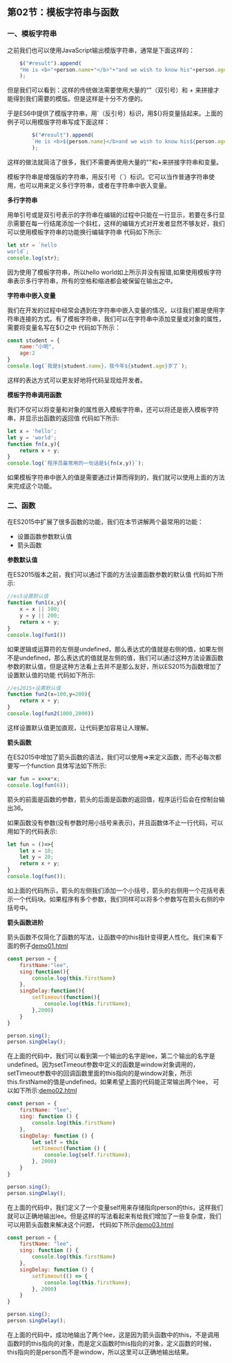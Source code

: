 ## 第02节：模板字符串与函数

### 一、模板字符串
之前我们也可以使用JavaScript输出模版字符串，通常是下面这样的：
``` js
    $("#result").append(
    "He is <b>"+person.name+"</b>"+"and we wish to know his"+person.age+".That is all" 
    );
```
但是我们可以看到：这样的传统做法需要使用大量的“”（双引号）和 + 来拼接才能得到我们需要的模版。但是这样是十分不方便的。

于是ES6中提供了模版字符串，用`（反引号）标识，用${}将变量括起来。上面的例子可以用模版字符串写成下面这样：
``` js
        $("#result").append(
        `He is <b>${person.name}</b>and we wish to know his${person.age}.that is all`
        );
```
这样的做法就简洁了很多，我们不需要再使用大量的""和+来拼接字符串和变量。

模板字符串是增强版的字符串，用反引号（`）标识。它可以当作普通字符串使用，也可以用来定义多行字符串，或者在字符串中嵌入变量。

**多行字符串**

用单引号或是双引号表示的字符串在编辑的过程中只能在一行显示，若要在多行显示需要在每一行结尾添加一个斜杠，这样的编辑方式对开发者显然不够友好，我们可以使用模板字符串的功能换行编辑字符串
代码如下所示:

``` js
let str = `hello
world`;
console.log(str);
```

因为使用了模板字符串，所以hello world如上所示并没有报错,如果使用模板字符串表示多行字符串，所有的空格和缩进都会被保留在输出之中。

**字符串中嵌入变量**

我们在开发的过程中经常会遇到在字符串中嵌入变量的情况，以往我们都是使用字符串连接的方式。有了模板字符串，我们可以在字符串中添加变量或对象的属性，需要将变量名写在${}之中
代码如下所示：

``` js
const student = {
    name:"小明",
    age:2
}
console.log(`我是${student.name}，我今年${student.age}岁了`);
```

这样的表达方式可以更友好地将代码呈现给开发者。

**模板字符串调用函数**

我们不仅可以将变量和对象的属性嵌入模板字符串，还可以将还是嵌入模板字符串，并显示出函数的返回值
代码如下所示:

``` js
let x = 'hello';
let y = 'world';
function fn(x,y){
    return x + y;
}
console.log(`程序员最常用的一句话是${fn(x,y)}`);
```

如果模板字符串中嵌入的值是需要通过计算而得到的，我们就可以使用上面的方法来完成这个功能。

### 二、函数

在ES2015中扩展了很多函数的功能，我们在本节讲解两个最常用的功能：

* 设置函数参数默认值
* 箭头函数

**参数默认值**

在ES2015版本之前，我们可以通过下面的方法设置函数参数的默认值
代码如下所示:

``` js
//es5设置默认值
function fun1(x,y){
    x = x || 100;
    y = y || 200;
    return x + y;
}
console.log(fun1())
```

如果逻辑或运算符的左侧是undefined，那么表达式的值就是右侧的值，如果左侧不是undefined，那么表达式的值就是左侧的值，我们可以通过这种方法设置函数参数的默认值，但是这种方法看上去并不是那么友好，所以ES2015为函数增加了设置默认值的功能
代码如下所示:

``` js
//es2015+设置默认值
function fun2(x=100,y=200){
    return x + y;
}
console.log(fun2(1000,2000))
```

这样设置默认值更加直观，让代码更加容易让人理解。

**箭头函数**

在ES2015中增加了箭头函数的语法，我们可以使用=>来定义函数，而不必每次都要写一个function
具体写法如下所示:

``` js
var fun = x=>x*x;
console.log(fun(6));
```

箭头的前面是函数的参数，箭头的后面是函数的返回值，程序运行后会在控制台输出36。

如果函数没有参数(没有参数时用小括号来表示)，并且函数体不止一行代码，可以用如下的代码表示:

``` js
let fun = ()=>{
    let x = 10;
    let y = 20;
    return x + y;
}
console.log(fun());
```
如上面的代码所示，箭头的左侧我们添加一个小括号，箭头的右侧用一个花括号表示一个代码块。如果程序有多个参数，我们同样可以将多个参数写在箭头右侧的中括号中。

**箭头函数进阶**

箭头函数不仅简化了函数的写法，让函数中的this指针变得更人性化。我们来看下面的例子[demo01.html](https://github.com/xiaozhoulee/xiaozhou-examples/blob/master/04-ES2015%2B/%E7%AC%AC02%E8%8A%82%EF%BC%9AES2015%EF%BC%88%E4%BA%8C%EF%BC%89/demo01.html)

``` js
const person = {
    firstName:"lee",
    sing:function(){
        console.log(this.firstName)
    },
    singDelay:function(){
        setTimeout(function(){
            console.log(this.firstName);
        },2000)
    }
}

person.sing();
person.singDelay();
```

在上面的代码中，我们可以看到第一个输出的名字是lee，第二个输出的名字是undefined。因为setTimeout参数中定义的函数是window对象调用的，setTimeout参数中的回调函数里面的this指向的是window对象，所示this.firstName的值是undefined。如果希望上面的代码能正常输出两个lee，
可以如下所示:[demo02.html](https://github.com/xiaozhoulee/xiaozhou-examples/blob/master/04-ES2015%2B/%E7%AC%AC02%E8%8A%82%EF%BC%9AES2015%EF%BC%88%E4%BA%8C%EF%BC%89/demo02.html)

``` js
const person = {
    firstName: "lee",
    sing: function () {
        console.log(this.firstName)
    },
    singDelay: function () {
        let self = this
        setTimeout(function () {
            console.log(self.firstName);
        }, 2000)
    }
}

person.sing();
person.singDelay();
```

在上面的代码中，我们定义了一个变量self用来存储指向person的this，这样我们就可以正确地输出lee。但是这样的写法看起来有给我们增加了一些复杂度，我们可以用箭头函数来解决这个问题，
代码如下所示[demo03.html](https://github.com/xiaozhoulee/xiaozhou-examples/blob/master/04-ES2015%2B/%E7%AC%AC02%E8%8A%82%EF%BC%9AES2015%EF%BC%88%E4%BA%8C%EF%BC%89/demo03.html)

``` js
const person = {
    firstName: "lee",
    sing: function () {
        console.log(this.firstName)
    },
    singDelay: function () {
        setTimeout(() => {
            console.log(this.firstName);
        }, 2000)
    }
}

person.sing();
person.singDelay();
```

在上面的代码中，成功地输出了两个lee，这是因为箭头函数中的this，不是调用函数时的this指向的对象，而是定义函数时this指向的对象，定义函数的时候，this指向的是person而不是window，所以这里可以正确地输出结果。






